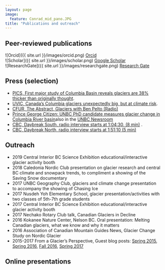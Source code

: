 ```yaml
---
layout: page
image:
  feature: Conrad_mid_pano.JPG
title: "Publications and outreach"
---
```


## Peer-reviewed publications

![Orcid]({{ site.url }}/images/orcid.png) [Orcid](https://orcid.org/0000-0002-3488-3599)   
![Scholar]({{ site.url }}/images/scholar.png) [Google Scholar](https://scholar.google.ca/citations?user=aadGZFMAAAAJ&hl=en&oi=ao)   
![ResearchGate]({{ site.url }}/images/researchgate.png) [Research Gate](https://www.researchgate.net/profile/Ben_Pelto)   

## Press (selection)

- [PICS, First major study of Columbia Basin reveals glaciers are 38% thicker than originally thought](https://pics.uvic.ca/research/first-major-study-columbia-basin-reveals-glaciers-are-38-thicker-originally-thought).
- [UVIC, Canada’s Columbia glaciers unexpectedly big, but at climate risk](https://www.uvic.ca/news/media/2020+columbia-glaciers-pics-benpelto+media-release).
- [CFUR, The Abstract, Glaciers with Ben Pelto (Radio)](https://anchor.fm/the-abstract/episodes/Episode-1---Glaciers-with-Ben-Pelto-eb8sgd)
- [Prince George Citizen: UNBC PhD candidate measures glacier change in Columbia River basin](https://www.princegeorgecitizen.com/news/local-news/unbc-phd-candidate-measures-glacier-change-in-columbia-river-basin-1.23881343)also in the [UNBC Newsroom](https://www.unbc.ca/newsroom/unbc-stories/unbc-phd-candidate-measures-glacier-mass-change-columbia-river-basin) 
- [CBC, Daybreak South, radio interview starts at 1:04:30, (8 min)](https://www.cbc.ca/listen/live-radio/1-110-daybreak-south/clip/15725701-hand-research-150-mile-school-house-project-glacier-study-rutland-petition-wellness-column-kelowna-work-program)  .
- [CBC, Daybreak North, radio interview starts at 1:51:10 (5 min)](https://t.co/rPI2kWgkt0)

## Outreach

- 2019  Central Interior BC Science Exhibition educational/interactive glacier activity booth 
- 2018 	Caledonia Nordic Club presentation on glacier research and central BC climate and snowpack trends, to compliment a showing of the Saving Snow documentary 
- 2017 	UNBC Geography Club, glaciers and climate change presentation to accompany the showing of Chasing Ice 
- 2017 	Nusdeh Yoh Elementary School, glacier presentation/activities with two classes of 5th-7th grade students 
- 2017 	Central Interior BC Science Exhibition educational/interactive glacier activity booth 
- 2017 	Nechako Rotary Club talk, Canadian Glaciers in Decline 
- 2016 	Kokanee Nature Center, Nelson BC. Oral presentation: Melting Canadian glaciers, what we know and why it matters 
- 2016 	Association of Canadian Mountain Guides News, Glacier Change Study on Nordic Glacier 
- 2015-2017  From a Glacier’s Perspective, Guest blog posts: [Spring 2015](http://blogs.agu.org/fromaglaciersperspective/2015/06/15/kokanee-glacier-spring-2015-assessment-british-columbia/), [Spring 2016](http://blogs.agu.org/fromaglaciersperspective/2016/06/23/canadian-columbia-basin-glacier-spring-2016-field-season-winter-2015-2016-assessment/), [Fall 2016](http://blogs.agu.org/fromaglaciersperspective/2016/12/28/canadian-columbia-basin-glacier-fall-2016-field-season/), [Spring 2017 ](https://blogs.agu.org/fromaglaciersperspective/2017/08/14/canadian-columbia-river-basin-winter-2016-2017-late-rally/)

## Online presentations 

